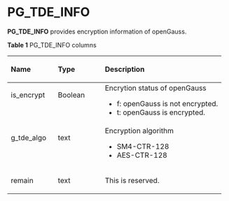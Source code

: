 # PG\_TDE\_INFO<a name="EN-US_TOPIC_0289900902"></a>

**PG\_TDE\_INFO**  provides encryption information of openGauss.

**Table  1**  PG\_TDE\_INFO columns

<a name="en-us_topic_0283137258_en-us_topic_0237122468_en-us_topic_0059777983_tcf4f06338e1242d89d473047c28bd460"></a>
<table><thead align="left"><tr id="en-us_topic_0283137258_en-us_topic_0237122468_en-us_topic_0059777983_r1994be88a8464513bee8c34bc1a9d2cd"><th class="cellrowborder" valign="top" width="22%" id="mcps1.2.4.1.1"><p id="en-us_topic_0283137258_en-us_topic_0237122468_en-us_topic_0059777983_a4f56c371ba0b479c8d9abc06b7889ff1"><a name="en-us_topic_0283137258_en-us_topic_0237122468_en-us_topic_0059777983_a4f56c371ba0b479c8d9abc06b7889ff1"></a><a name="en-us_topic_0283137258_en-us_topic_0237122468_en-us_topic_0059777983_a4f56c371ba0b479c8d9abc06b7889ff1"></a>Name</p>
</th>
<th class="cellrowborder" valign="top" width="21.95%" id="mcps1.2.4.1.2"><p id="en-us_topic_0283137258_en-us_topic_0237122468_en-us_topic_0059777983_a4be5ab9893ba4d419c310897c5305c3d"><a name="en-us_topic_0283137258_en-us_topic_0237122468_en-us_topic_0059777983_a4be5ab9893ba4d419c310897c5305c3d"></a><a name="en-us_topic_0283137258_en-us_topic_0237122468_en-us_topic_0059777983_a4be5ab9893ba4d419c310897c5305c3d"></a>Type</p>
</th>
<th class="cellrowborder" valign="top" width="56.05%" id="mcps1.2.4.1.3"><p id="en-us_topic_0283137258_en-us_topic_0237122468_en-us_topic_0059777983_a23e2837a44c843bda5933fac2028ab8d"><a name="en-us_topic_0283137258_en-us_topic_0237122468_en-us_topic_0059777983_a23e2837a44c843bda5933fac2028ab8d"></a><a name="en-us_topic_0283137258_en-us_topic_0237122468_en-us_topic_0059777983_a23e2837a44c843bda5933fac2028ab8d"></a>Description</p>
</th>
</tr>
</thead>
<tbody><tr id="en-us_topic_0283137258_en-us_topic_0237122468_en-us_topic_0059777983_ra48b484d5a614c6fb531cf60fda21256"><td class="cellrowborder" valign="top" width="22%" headers="mcps1.2.4.1.1 "><p id="en-us_topic_0283137258_en-us_topic_0237122468_p17268211111214"><a name="en-us_topic_0283137258_en-us_topic_0237122468_p17268211111214"></a><a name="en-us_topic_0283137258_en-us_topic_0237122468_p17268211111214"></a>is_encrypt</p>
</td>
<td class="cellrowborder" valign="top" width="21.95%" headers="mcps1.2.4.1.2 "><p id="en-us_topic_0283137258_en-us_topic_0237122468_en-us_topic_0059777983_a5be346f6079d40a3a8752bb3b57c8a9a"><a name="en-us_topic_0283137258_en-us_topic_0237122468_en-us_topic_0059777983_a5be346f6079d40a3a8752bb3b57c8a9a"></a><a name="en-us_topic_0283137258_en-us_topic_0237122468_en-us_topic_0059777983_a5be346f6079d40a3a8752bb3b57c8a9a"></a>Boolean</p>
</td>
<td class="cellrowborder" valign="top" width="56.05%" headers="mcps1.2.4.1.3 "><div class="p" id="en-us_topic_0283137258_en-us_topic_0237122468_p59817523229"><a name="en-us_topic_0283137258_en-us_topic_0237122468_p59817523229"></a><a name="en-us_topic_0283137258_en-us_topic_0237122468_p59817523229"></a>Encrytion status of <span id="text9583451218"><a name="text9583451218"></a><a name="text9583451218"></a>openGauss</span> <a name="en-us_topic_0283137258_en-us_topic_0237122468_ul029852152319"></a><a name="en-us_topic_0283137258_en-us_topic_0237122468_ul029852152319"></a><ul id="en-us_topic_0283137258_en-us_topic_0237122468_ul029852152319"><li>f: <span id="text688513105220"><a name="text688513105220"></a><a name="text688513105220"></a>openGauss</span> is not encrypted.</li><li>t: <span id="text153471415824"><a name="text153471415824"></a><a name="text153471415824"></a>openGauss</span> is encrypted.</li></ul>
</div>
</td>
</tr>
<tr id="en-us_topic_0283137258_en-us_topic_0237122468_en-us_topic_0059777983_r5388d3e95ce84717a74f9ff5221e7ee3"><td class="cellrowborder" valign="top" width="22%" headers="mcps1.2.4.1.1 "><p id="en-us_topic_0283137258_en-us_topic_0237122468_en-us_topic_0059777983_a756ea51c17084ed880f71479e73d115d"><a name="en-us_topic_0283137258_en-us_topic_0237122468_en-us_topic_0059777983_a756ea51c17084ed880f71479e73d115d"></a><a name="en-us_topic_0283137258_en-us_topic_0237122468_en-us_topic_0059777983_a756ea51c17084ed880f71479e73d115d"></a>g_tde_algo</p>
</td>
<td class="cellrowborder" valign="top" width="21.95%" headers="mcps1.2.4.1.2 "><p id="en-us_topic_0283137258_en-us_topic_0237122468_en-us_topic_0059777983_a582a0cdec211439eb537138f5ca9008c"><a name="en-us_topic_0283137258_en-us_topic_0237122468_en-us_topic_0059777983_a582a0cdec211439eb537138f5ca9008c"></a><a name="en-us_topic_0283137258_en-us_topic_0237122468_en-us_topic_0059777983_a582a0cdec211439eb537138f5ca9008c"></a>text</p>
</td>
<td class="cellrowborder" valign="top" width="56.05%" headers="mcps1.2.4.1.3 "><div class="p" id="en-us_topic_0283137258_en-us_topic_0237122468_p0171183942310"><a name="en-us_topic_0283137258_en-us_topic_0237122468_p0171183942310"></a><a name="en-us_topic_0283137258_en-us_topic_0237122468_p0171183942310"></a>Encryption algorithm<a name="en-us_topic_0283137258_en-us_topic_0237122468_ul5602184782317"></a><a name="en-us_topic_0283137258_en-us_topic_0237122468_ul5602184782317"></a><ul id="en-us_topic_0283137258_en-us_topic_0237122468_ul5602184782317"><li>SM4-CTR-128</li><li>AES-CTR-128</li></ul>
</div>
</td>
</tr>
<tr id="en-us_topic_0283137258_en-us_topic_0237122468_en-us_topic_0059777983_r102c01cda32c4647b2ec145fad7d9cd2"><td class="cellrowborder" valign="top" width="22%" headers="mcps1.2.4.1.1 "><p id="en-us_topic_0283137258_en-us_topic_0237122468_en-us_topic_0059777983_a440ce034e2f74087b74248fb9a94009c"><a name="en-us_topic_0283137258_en-us_topic_0237122468_en-us_topic_0059777983_a440ce034e2f74087b74248fb9a94009c"></a><a name="en-us_topic_0283137258_en-us_topic_0237122468_en-us_topic_0059777983_a440ce034e2f74087b74248fb9a94009c"></a>remain</p>
</td>
<td class="cellrowborder" valign="top" width="21.95%" headers="mcps1.2.4.1.2 "><p id="en-us_topic_0283137258_en-us_topic_0237122468_en-us_topic_0059777983_a0b303eb94b254a6aabded59d15e729db"><a name="en-us_topic_0283137258_en-us_topic_0237122468_en-us_topic_0059777983_a0b303eb94b254a6aabded59d15e729db"></a><a name="en-us_topic_0283137258_en-us_topic_0237122468_en-us_topic_0059777983_a0b303eb94b254a6aabded59d15e729db"></a>text</p>
</td>
<td class="cellrowborder" valign="top" width="56.05%" headers="mcps1.2.4.1.3 "><p id="en-us_topic_0283137258_en-us_topic_0237122468_en-us_topic_0059777983_a70863f4a06d94c9588306776d02fe514"><a name="en-us_topic_0283137258_en-us_topic_0237122468_en-us_topic_0059777983_a70863f4a06d94c9588306776d02fe514"></a><a name="en-us_topic_0283137258_en-us_topic_0237122468_en-us_topic_0059777983_a70863f4a06d94c9588306776d02fe514"></a>This is reserved.</p>
</td>
</tr>
</tbody>
</table>

